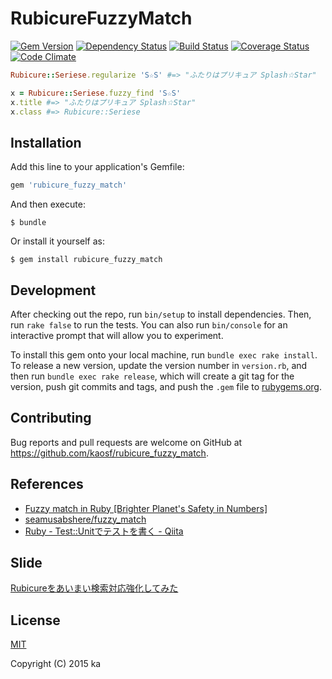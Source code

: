 # RubicureFuzzyMatch

[![Gem Version](https://badge.fury.io/rb/rubicure_fuzzy_match.svg)](http://badge.fury.io/rb/rubicure_fuzzy_match)
[![Dependency Status](https://gemnasium.com/kaosf/rubicure_fuzzy_match.svg)](https://gemnasium.com/kaosf/rubicure_fuzzy_match)
[![Build Status](https://travis-ci.org/kaosf/rubicure_fuzzy_match.svg)](https://travis-ci.org/kaosf/rubicure_fuzzy_match)
[![Coverage Status](https://coveralls.io/repos/github/kaosf/rubicure_fuzzy_match/badge.svg?branch=master)](https://coveralls.io/github/kaosf/rubicure_fuzzy_match?branch=master)
[![Code Climate](https://codeclimate.com/github/kaosf/rubicure_fuzzy_match/badges/gpa.svg)](https://codeclimate.com/github/kaosf/rubicure_fuzzy_match)

```ruby
Rubicure::Seriese.regularize 'S☆S' #=> "ふたりはプリキュア Splash☆Star"
```

```ruby
x = Rubicure::Seriese.fuzzy_find 'S☆S'
x.title #=> "ふたりはプリキュア Splash☆Star"
x.class #=> Rubicure::Seriese
```

## Installation

Add this line to your application's Gemfile:

```ruby
gem 'rubicure_fuzzy_match'
```

And then execute:

    $ bundle

Or install it yourself as:

    $ gem install rubicure_fuzzy_match

## Development

After checking out the repo, run `bin/setup` to install dependencies. Then, run `rake false` to run the tests. You can also run `bin/console` for an interactive prompt that will allow you to experiment.

To install this gem onto your local machine, run `bundle exec rake install`. To release a new version, update the version number in `version.rb`, and then run `bundle exec rake release`, which will create a git tag for the version, push git commits and tags, and push the `.gem` file to [rubygems.org](https://rubygems.org).

## Contributing

Bug reports and pull requests are welcome on GitHub at https://github.com/kaosf/rubicure_fuzzy_match.

## References

- [Fuzzy match in Ruby [Brighter Planet's Safety in Numbers]](http://numbers.brighterplanet.com/2012/01/18/fuzzy-match-in-ruby/)
- [seamusabshere/fuzzy_match](https://github.com/seamusabshere/fuzzy_match)
- [Ruby - Test::Unitでテストを書く - Qiita](http://qiita.com/repeatedly/items/727b08599d87af7fa671)

## Slide

[Rubicureをあいまい検索対応強化してみた](http://kaosf.github.io/rubicure-fuzzy-match-slide)

## License

[MIT](http://opensource.org/licenses/MIT)

Copyright (C) 2015 ka
